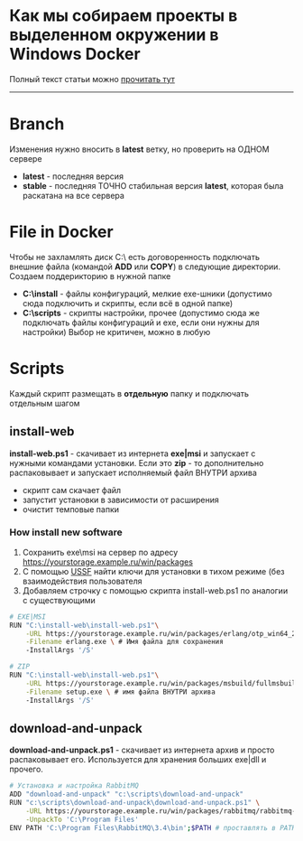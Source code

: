Как мы собираем проекты в выделенном окружении в Windows Docker
==========================================
Полный текст статьи можно [прочитать тут](ARTICLE.md)

------

# Branch
Изменения нужно вносить в **latest** ветку, но проверить на ОДНОМ сервере
- **latest** - последняя версия 
- **stable** - последняя ТОЧНО стабильная версия **latest**, которая была раскатана на все сервера

# File in Docker
Чтобы не захламлять диск C:\ есть договоренность подключать внешние файла (командой **ADD** или **COPY**) в следующие директории. Создаем поддерикторию в нужной папке
- **C:\install** - файлы конфигураций, мелкие exe-шники (допустимо сюда подключить и скрипты, если всё в одной папке)
- **C:\scripts** - скрипты настройки, прочее (допустимо сюда же подключать файлы конфигураций и exe, если они нужны для настройки)
Выбор не критичен, можно в любую

# Scripts
Каждый скрипт размещать в **отдельную** папку и подключать отдельным шагом

## install-web
**install-web.ps1** - скачивает из интернета **exe|msi** и запускает с нужными командами установки. Если это **zip** - то дополнительно распаковывает и запускает исполняемый файл ВНУТРИ архива
- скрипт сам скачает файл
- запустит установки в зависимости от расширения
- очистит темповые папки

### How install new software
1. Сохранить exe\msi на сервер по адресу https://yourstorage.example.ru/win/packages
2. С помощью [USSF](http://www.softpedia.com/get/System/Launchers-Shutdown-Tools/Universal-Silent-Switch-Finder.shtml) найти ключи для установки в тихом режиме (без взаимодействия пользователя
3. Добавляем строчку с помощью скрипта install-web.ps1 по аналогии с существующими 

``` bash
# EXE|MSI
RUN "C:\install-web\install-web.ps1"\
    -URL https://yourstorage.example.ru/win/packages/erlang/otp_win64_20.0.exe \
    -Filename erlang.exe \ # Имя файла для сохранения
    -InstallArgs '/S'

# ZIP
RUN "C:\install-web\install-web.ps1"\
    -URL https://yourstorage.example.ru/win/packages/msbuild/fullmsbuild.zip \
    -Filename setup.exe \ # имя файла ВНУТРИ архива
    -InstallArgs '/S'
```

## download-and-unpack
**download-and-unpack.ps1** - скачивает из интернета архив и просто распаковывает его. Используется для хранения больших exe|dll и прочего.

``` bash
# Установка и настройка RabbitMQ
ADD "download-and-unpack" "c:\scripts\download-and-unpack"
RUN "c:\scripts\download-and-unpack\download-and-unpack.ps1" \
    -URL https://yourstorage.example.ru/win/packages/rabbitmq/rabbitmq-server-windows-3.6.10.zip \
    -UnpackTo 'C:\Program Files'
ENV PATH 'C:\Program Files\RabbitMQ\3.4\bin';$PATH # проставлять в PATH значение нужно в отдельном шаге
```